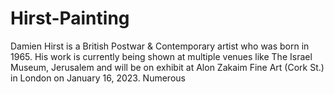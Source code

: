 # Hirst-Painting
Damien Hirst is a British Postwar &amp; Contemporary artist who was born in 1965. His work is currently being shown at multiple venues like The Israel Museum, Jerusalem and will be on exhibit at Alon Zakaim Fine Art (Cork St.) in London on January 16, 2023. Numerous
